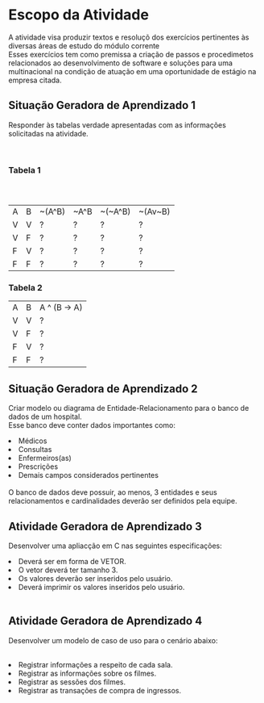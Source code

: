 <h1>Escopo da Atividade</h1>

<p>A atividade visa produzir textos e resoluçõ dos exercícios pertinentes às diversas áreas de estudo do módulo corrente<br>
Esses exercícios tem como premissa a criação de passos e procedimetos relacionados ao desenvolvimento de software e soluções para uma multinacional na condição de atuação em uma oportunidade de estágio na empresa citada.</p>

<h2>Situação Geradora de Aprendizado 1</h2>
<p>
Responder às tabelas verdade apresentadas com as informações solicitadas na atividade.
</p>
<br/>
<h3>Tabela 1 <h3>
<table>
<tr>
    <td>A</td>
    <td>B</td>
    <td>~(A^B)</td>
    <td>~A^B</td>
    <td>~(~A^B)</td>
    <td>~(Av~B)</td>
</tr>
<br>
<tr>
    <td>V</td>
    <td>V</td>
    <td>?</td>
    <td>?</td>
    <td>?</td>
    <td>?</td>
</tr>
<tr>
    <td>V</td>
    <td>F</td>
    <td>?</td>
    <td>?</td>
    <td>?</td>
    <td>?</td>
<tr><tr>
    <td>F</td>
    <td>V</td>
    <td>?</td>
    <td>?</td>
    <td>?</td>
    <td>?</td>
<tr><tr>
    <td>F</td>
    <td>F</td>
    <td>?</td>
    <td>?</td>
    <td>?</td>
    <td>?</td>
<tr>
</table>

<h3>Tabela 2</h3>
<table>
    <tr>
        <td>A</td>
        <td>B</td>
        <td>A ^ (B -> A)</td>
    </tr>
    <tr>
        <td>V</td>
        <td>V</td>
        <td>?</td>
    </tr>
    <tr>
        <td>V</td>
        <td>F</td>
        <td>?</td>
    </tr>
    <tr>
        <td>F</td>
        <td>V</td>
        <td >?</td>
    </tr>
    <tr>
        <td>F</td>
        <td>F</td>
        <td>?</td>
    </tr>
</table>
<h2>Situação Geradora de Aprendizado 2</h2>
<p>
Criar modelo ou diagrama de Entidade-Relacionamento para o banco de dados de um hospital.<br>
Esse banco deve conter dados importantes como:
<li><a>Médicos</a>
<li><a>Consultas</a>
<li><a>Enfermeiros(as)</a>
<li><a>Prescrições</a>
<li><a>Demais campos considerados pertinentes</a>
</li>
<br/>
O banco de dados deve possuir, ao menos, 3 entidades e seus relacionamentos e cardinalidades deverão ser definidos pela equipe.</p>


<h2>Atividade Geradora de Aprendizado 3</h2>

<p>Desenvolver uma apliacção em C nas seguintes especificações:</p>
<li><a>Deverá ser em forma de VETOR.</a>
<li><a>O vetor deverá ter tamanho 3.</a>
<li><a>Os valores deverão ser inseridos pelo usuário.</a>
<li><a>Deverá imprimir os valores inseridos pelo usuário.</a>
</li>
<br>

<h2>Atividade Geradora de Aprendizado 4</h2>

<p>Desenvolver um modelo de caso de uso para o cenário abaixo:</p><br>

<li><a>Registrar informações a respeito de cada sala.</a>
<li><a>Registrar as informações sobre os filmes.</a>
<li><a>Registrar as sessões dos filmes.</a>
<li><a>Registrar as transações de compra de ingressos.</a>

